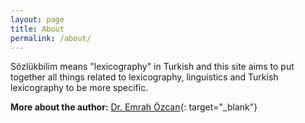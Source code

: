 ```yaml
---
layout: page
title: About
permalink: /about/
---
```


Sözlükbilim means "lexicography" in Turkish and this site aims to put together all things related to lexicography, linguistics and Turkish lexicography to be more specific.

**More about the author:** [Dr. Emrah Özcan](http://emrahozcan.com.tr){: target="_blank"}
